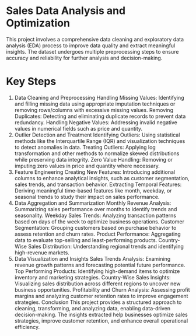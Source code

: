 # Sales Data Analysis and Optimization

This project involves a comprehensive data cleaning and exploratory data analysis (EDA) process to improve data quality and extract meaningful insights. The dataset undergoes multiple preprocessing steps to ensure accuracy and reliability for further analysis and decision-making.

# Key Steps
1. Data Cleaning and Preprocessing
Handling Missing Values: Identifying and filling missing data using appropriate imputation techniques or removing rows/columns with excessive missing values.
Removing Duplicates: Detecting and eliminating duplicate records to prevent data redundancy.
Handling Negative Values: Addressing invalid negative values in numerical fields such as price and quantity.
2. Outlier Detection and Treatment
Identifying Outliers: Using statistical methods like the Interquartile Range (IQR) and visualization techniques to detect anomalies in data.
Treating Outliers: Applying log transformation and other methods to normalize skewed distributions while preserving data integrity.
Zero Value Handling: Removing or imputing zero values in price and quantity where necessary.
3. Feature Engineering
Creating New Features: Introducing additional columns to enhance analytical insights, such as customer segmentation, sales trends, and transaction behavior.
Extracting Temporal Features: Deriving meaningful time-based features like month, weekday, or seasonal trends to study their impact on sales performance.
4. Data Aggregation and Summarization
Monthly Revenue Analysis: Summarizing sales performance over months to identify trends and seasonality.
Weekday Sales Trends: Analyzing transaction patterns based on days of the week to optimize business operations.
Customer Segmentation: Grouping customers based on purchase behavior to assess retention and churn rates.
Product Performance: Aggregating data to evaluate top-selling and least-performing products.
Country-Wise Sales Distribution: Understanding regional trends and identifying high-revenue markets.
5. Data Visualization and Insights
Sales Trends Analysis: Examining revenue growth patterns and forecasting potential future performance.
Top Performing Products: Identifying high-demand items to optimize inventory and marketing strategies.
Country-Wise Sales Insights: Visualizing sales distribution across different regions to uncover new business opportunities.
Profitability and Churn Analysis: Assessing profit margins and analyzing customer retention rates to improve engagement strategies.
Conclusion
This project provides a structured approach to cleaning, transforming, and analyzing data, enabling data-driven decision-making. The insights extracted help businesses optimize sales strategies, improve customer retention, and enhance overall operational efficiency.
